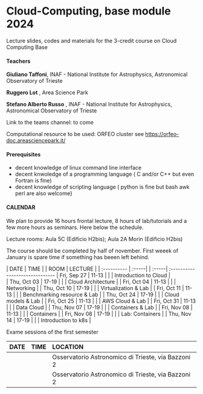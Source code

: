 # Cloud-Computing, base module 2024

Lecture slides, codes and materials for the 3-credit course on Cloud Computing Base


#### Teachers 

**Giuliano Taffoni**, INAF - National Institute for Astrophysics, Astronomical Observatory of Trieste

**Ruggero Lot** , Area Science Park


**Stefano Alberto Russo** , INAF - National Institute for Astrophysics, Astronomical Observatory of Trieste

Link to the teams channel:  to come

Computational resource to be used: ORFEO cluster see https://orfeo-doc.areasciencepark.it/



#### Prerequisites

  - decent knowledge of linux command line interface 
  - decent knwoledge of a programming language ( C and/or C++ but even Fortran is fine)
  - decent knowledge of scripting language  ( python is fine but bash awk perl are also welcome}

#### CALENDAR

We plan to provide 16 hours frontal lecture, 8 hours of lab/tutorials and a few more hours as seminars.
Here below the schedule. 

Lecture rooms: Aula 5C (Edificio H2bis);  Aula 2A Morin (Edificio H2bis)


The course should be completed by half of november.
First weeek of January is spare time if something has beeen left behind.


| DATE         | TIME  | | ROOM  | LECTURE                        |
| :----------  | :-----| | :-----| :------------------------------
| Fri, Sep 27  | 11-13 | |       | Introduction to Cloud          |        
| Thu, Oct 03  | 17-19 | |       | Cloud Architecture             |
| Fri, Oct 04  | 11-13 | |       | Networking                     |
| Thu, Oct 10  | 17-19 | |       | Virtualization  & Lab          |
| Fri, Oct 11  | 11-13 | |       | Benchmarking resource  & Lab   |
| Thu, Oct 24  | 17-19 | |       | Cloud models & Lab             |
| Fri, Oct 25  | 11-13 | |       | AWS Cloud & Lab                | 
| Fri, Oct 31  | 11-13 | |       |  Data Cloud                    |
| Thu, Nov 07  | 17-19 | |       | Containers  & Lab              |
| Fri, Nov 08  | 11-13 | |       | Containers                     |
| Fri, Nov 08  | 17-19 | |       |  Lab: Containers               |
| Thu, Nov 14  | 17-19 | |       |  Introduction to k8s           |


Exame sessions of the first semester

| DATE         | TIME                                     | LOCATION                                                           |
| :----------  | :---------------------------------------------| :---------------------------------------------
|   |  | Osservatorio Astronomico di Trieste, via Bazzoni 2 |
|   |  | Osservatorio Astronomico di Trieste, via Bazzoni 2 |
   


